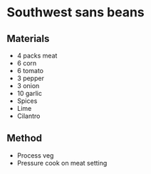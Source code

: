 # Southwest sans beans
## Materials
* 4 packs meat
* 6 corn
* 6 tomato
* 3 pepper
* 3 onion
* 10 garlic
* Spices
* Lime
* Cilantro

## Method
* Process veg
* Pressure cook on meat setting

